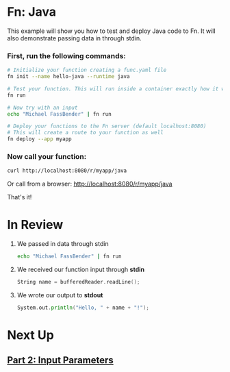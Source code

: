 # Fn: Java
This example will show you how to test and deploy Java code to Fn. It will also demonstrate passing data in through stdin.

### First, run the following commands:

```sh
# Initialize your function creating a func.yaml file
fn init --name hello-java --runtime java

# Test your function. This will run inside a container exactly how it will on the server
fn run

# Now try with an input
echo "Michael FassBender" | fn run

# Deploy your functions to the Fn server (default localhost:8080)
# This will create a route to your function as well
fn deploy --app myapp
```

### Now call your function:

```sh
curl http://localhost:8080/r/myapp/java
```

Or call from a browser: [http://localhost:8080/r/myapp/java](http://localhost:8080/r/myapp/java)

That's it!


# In Review

1. We passed in data through stdin
    ```sh
    echo "Michael FassBender" | fn run
    ```

2. We received our function input through **stdin**
    ```go
    String name = bufferedReader.readLine();
    ```

3. We wrote our output to **stdout**
    ```go
    System.out.println("Hello, " + name + "!");
    ```


# Next Up
## [Part 2: Input Parameters](../../params)
